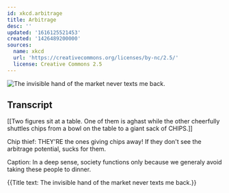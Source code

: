 ```yaml
---
id: xkcd.arbitrage
title: Arbitrage
desc: ''
updated: '1616125521453'
created: '1426489200000'
sources:
  name: xkcd
  url: 'https://creativecommons.org/licenses/by-nc/2.5/'
  license: Creative Commons 2.5
---
```

![The invisible hand of the market never texts me back.](https://imgs.xkcd.com/comics/arbitrage.png)

## Transcript
[[Two figures sit at a table. One of them is aghast while the other cheerfully shuttles chips from a bowl on the table to a giant sack of CHIPS.]]

Chip thief: THEY'RE the ones giving chips away! If they don't see the arbitrage potential, sucks for them.

Caption: In a deep sense, society functions only because we generaly avoid taking these people to dinner.

{{Title text: The invisible hand of the market never texts me back.}}
